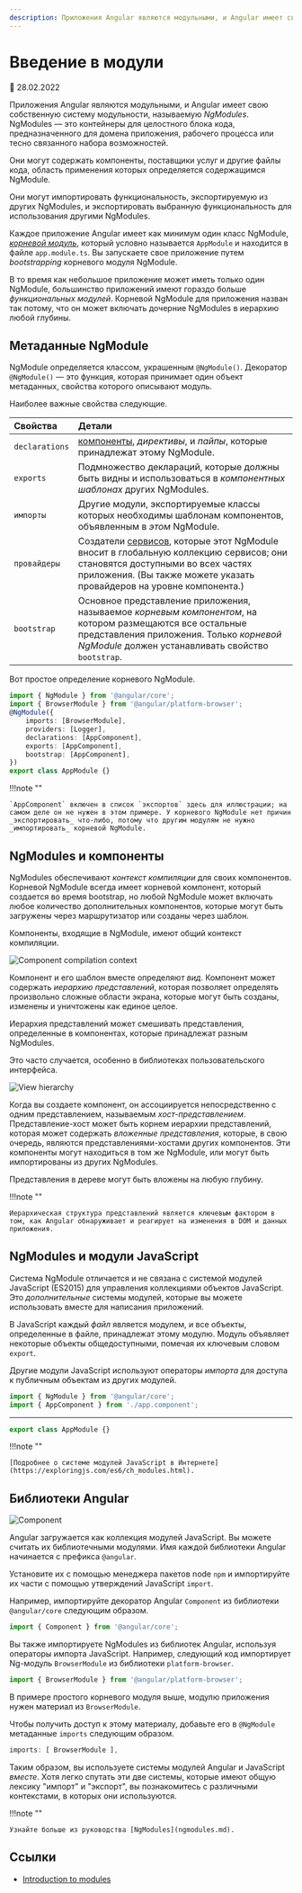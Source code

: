 ```yaml
---
description: Приложения Angular являются модульными, и Angular имеет свою собственную систему модульности, называемую NgModules
---
```


# Введение в модули

:date: 28.02.2022

Приложения Angular являются модульными, и Angular имеет свою собственную систему модульности, называемую _NgModules_. NgModules — это контейнеры для целостного блока кода, предназначенного для домена приложения, рабочего процесса или тесно связанного набора возможностей.

Они могут содержать компоненты, поставщики услуг и другие файлы кода, область применения которых определяется содержащимся NgModule.

Они могут импортировать функциональность, экспортируемую из других NgModules, и экспортировать выбранную функциональность для использования другими NgModules.

Каждое приложение Angular имеет как минимум один класс NgModule, [_корневой модуль_](bootstrapping.md), который условно называется `AppModule` и находится в файле `app.module.ts`. Вы запускаете свое приложение путем _bootstrapping_ корневого модуля NgModule.

В то время как небольшое приложение может иметь только один NgModule, большинство приложений имеют гораздо больше _функциональных модулей_. Корневой NgModule для приложения назван так потому, что он может включать дочерние NgModules в иерархию любой глубины.

## Метаданные NgModule

NgModule определяется классом, украшенным `@NgModule()`. Декоратор `@NgModule()` — это функция, которая принимает один объект метаданных, свойства которого описывают модуль.

Наиболее важные свойства следующие.

| Свойства       | Детали                                                                                                                                                                                                                         |
| :------------- | :----------------------------------------------------------------------------------------------------------------------------------------------------------------------------------------------------------------------------- |
| `declarations` | [компоненты](architecture-components.md), _директивы_, и _пайпы_, которые принадлежат этому NgModule.                                                                                                                          |
| `exports`      | Подмножество деклараций, которые должны быть видны и использоваться в _компонентных шаблонах_ других NgModules.                                                                                                                |
| `импорты`      | Другие модули, экспортируемые классы которых необходимы шаблонам компонентов, объявленным в _этом_ NgModule.                                                                                                                   |
| `провайдеры`   | Создатели [сервисов](architecture-services.md), которые этот NgModule вносит в глобальную коллекцию сервисов; они становятся доступными во всех частях приложения. (Вы также можете указать провайдеров на уровне компонента.) |
| `bootstrap`    | Основное представление приложения, называемое _корневым компонентом_, на котором размещаются все остальные представления приложения. Только _корневой NgModule_ должен устанавливать свойство `bootstrap`.                     |

Вот простое определение корневого NgModule.

```ts
import { NgModule } from '@angular/core';
import { BrowserModule } from '@angular/platform-browser';
@NgModule({
    imports: [BrowserModule],
    providers: [Logger],
    declarations: [AppComponent],
    exports: [AppComponent],
    bootstrap: [AppComponent],
})
export class AppModule {}
```

!!!note ""

    `AppComponent` включен в список `экспортов` здесь для иллюстрации; на самом деле он не нужен в этом примере. У корневого NgModule нет причин _экспортировать_ что-либо, потому что другим модулям не нужно _импортировать_ корневой NgModule.

## NgModules и компоненты

NgModules обеспечивают _контекст компиляции_ для своих компонентов. Корневой NgModule всегда имеет корневой компонент, который создается во время bootstrap, но любой NgModule может включать любое количество дополнительных компонентов, которые могут быть загружены через маршрутизатор или созданы через шаблон.

Компоненты, входящие в NgModule, имеют общий контекст компиляции.

![Component compilation context](compilation-context.png)

Компонент и его шаблон вместе определяют _вид_. Компонент может содержать _иерархию представлений_, которая позволяет определять произвольно сложные области экрана, которые могут быть созданы, изменены и уничтожены как единое целое.

Иерархия представлений может смешивать представления, определенные в компонентах, которые принадлежат разным NgModules.

Это часто случается, особенно в библиотеках пользовательского интерфейса.

![View hierarchy](view-hierarchy.png)

Когда вы создаете компонент, он ассоциируется непосредственно с одним представлением, называемым _хост-представлением_. Представление-хост может быть корнем иерархии представлений, которая может содержать _вложенные представления_, которые, в свою очередь, являются представлениями-хостами других компонентов.
Эти компоненты могут находиться в том же NgModule, или могут быть импортированы из других NgModules.

Представления в дереве могут быть вложены на любую глубину.

!!!note ""

    Иерархическая структура представлений является ключевым фактором в том, как Angular обнаруживает и реагирует на изменения в DOM и данных приложения.

## NgModules и модули JavaScript

Система NgModule отличается и не связана с системой модулей JavaScript (ES2015) для управления коллекциями объектов JavaScript. Это _дополнительные_ системы модулей, которые вы можете использовать вместе для написания приложений.

В JavaScript каждый _файл_ является модулем, и все объекты, определенные в файле, принадлежат этому модулю. Модуль объявляет некоторые объекты общедоступными, помечая их ключевым словом `export`.

Другие модули JavaScript используют операторы _импорта_ для доступа к публичным объектам из других модулей.

```ts
import { NgModule } from '@angular/core';
import { AppComponent } from './app.component';
```

---

```ts
export class AppModule {}
```

!!!note ""

    [Подробнее о системе модулей JavaScript в Интернете](https://exploringjs.com/es6/ch_modules.html).

## Библиотеки Angular

![Component](library-module.png)

Angular загружается как коллекция модулей JavaScript. Вы можете считать их библиотечными модулями.
Имя каждой библиотеки Angular начинается с префикса `@angular`.

Установите их с помощью менеджера пакетов node `npm` и импортируйте их части с помощью утверждений JavaScript `import`.

Например, импортируйте декоратор Angular `Component` из библиотеки `@angular/core` следующим образом.

```ts
import { Component } from '@angular/core';
```

Вы также импортируете NgModules из библиотек Angular, используя операторы импорта JavaScript. Например, следующий код импортирует Ng-модуль `BrowserModule` из библиотеки `platform-browser`.

```ts
import { BrowserModule } from '@angular/platform-browser';
```

В примере простого корневого модуля выше, модулю приложения нужен материал из `BrowserModule`.

Чтобы получить доступ к этому материалу, добавьте его в `@NgModule` метаданные `imports` следующим образом.

```ts
imports: [ BrowserModule ],
```

Таким образом, вы используете системы модулей Angular и JavaScript _вместе_. Хотя легко спутать эти две системы, которые имеют общую лексику "импорт" и "экспорт", вы познакомитесь с различными контекстами, в которых они используются.

!!!note ""

    Узнайте больше из руководства [NgModules](ngmodules.md).

## Ссылки

-   [Introduction to modules](https://angular.io/guide/architecture-modules)
